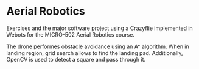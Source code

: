 # Aerial Robotics 
Exercises and the major software project using a Crazyflie implemented in Webots for the MICRO-502 Aerial Robotics course.

The drone performes obstacle avoidance using an A* algorithm. When in landing region, grid search allows to find the landing pad.
Additionally, OpenCV is used to detect a square and pass through it.
